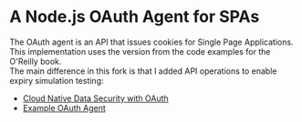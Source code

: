 # A Node.js OAuth Agent for SPAs

The OAuth agent is an API that issues cookies for Single Page Applications.\
This implementation uses the version from the code examples for the O'Reilly book.\
The main difference in this fork is that I added API operations to enable expiry simulation testing:

- [Cloud Native Data Security with OAuth](https://www.oreilly.com/library/view/cloud-native-data/9781098164874/)
- [Example OAuth Agent](https://github.com/curityio/cloud-native-oauth-security-examples/tree/main/chapter-13-browser-based-apps/backend-for-frontend/oauth-agent)


